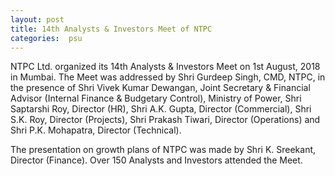 ```yaml
---
layout: post
title: 14th Analysts & Investors Meet of NTPC
categories:  psu
---
```


NTPC Ltd. organized its 14th Analysts & Investors Meet on 1st August, 2018 in Mumbai. The Meet was addressed by Shri Gurdeep Singh, CMD, NTPC, in the presence of Shri Vivek Kumar Dewangan, Joint Secretary & Financial Advisor (Internal Finance & Budgetary Control), Ministry of Power, Shri Saptarshi Roy, Director (HR), Shri A.K. Gupta, Director (Commercial), Shri S.K. Roy, Director (Projects), Shri Prakash Tiwari, Director (Operations) and Shri P.K. Mohapatra, Director (Technical).

The presentation on growth plans of NTPC was made by Shri K. Sreekant, Director (Finance). Over 150 Analysts and Investors attended the Meet.

